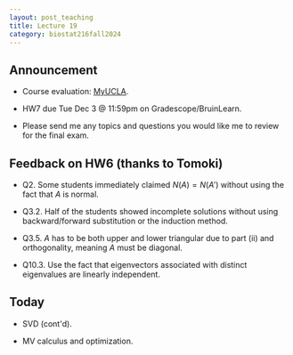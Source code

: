```yaml
---
layout: post_teaching
title: Lecture 19
category: biostat216fall2024
---
```


## Announcement

* Course evaluation: [MyUCLA](https://my.ucla.edu/).

* HW7 due Tue Dec 3 @ 11:59pm on Gradescope/BruinLearn.

* Please send me any topics and questions you would like me to review for the final exam.

## Feedback on HW6 (thanks to Tomoki)

* Q2. Some students immediately claimed $N(A)=N(A')$  without using the fact that $A$ is normal.

* Q3.2. Half of the students showed incomplete solutions without using backward/forward substitution or the induction method.

* Q3.5. $A$ has to be both upper and lower triangular due to part (ii) and orthogonality, meaning $A$ must be diagonal.

* Q10.3. Use the fact that eigenvectors associated with distinct eigenvalues are linearly independent.

## Today

* SVD (cont'd).

* MV calculus and optimization.
